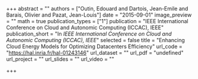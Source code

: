 +++
abstract = ""
authors = ["Outin, Edouard and Dartois, Jean-Emile and Barais, Olivier and Pazat, Jean-Louis"]
date = "2015-09-01"
image_preview = ""
math = true
publication_types = ["1"]
publication = "IEEE International Conference on Cloud and Autonomic Computing (ICCAC), IEEE"
publication_short = "In *IEEE International Conference on Cloud and Autonomic Computing (ICCAC), IEEE*"
selected = false
title = "Enhancing Cloud Energy Models for Optimizing Datacenters Efficiency"
url_code = "https://hal.inria.fr/hal-01243146"
url_dataset = ""
url_pdf = "undefined"
url_project = ""
url_slides = ""
url_video = ""

+++

